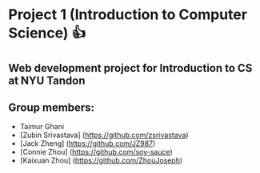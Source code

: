 <!-- # project1-tg1632-zds238-cz1529-kz1005-jjz282 -->
# Project 1 (Introduction to Computer Science) :thumbsup:
## Web development project for Introduction to CS at NYU Tandon
## Group members:
- Taimur Ghani
- [Zubin Srivastava] (https://github.com/zsrivastava)
- [Jack Zheng] (https://github.com/JZ987)
- [Connie Zhou] (https://github.com/soy-sauce)
- [Kaixuan Zhou] (https://github.com/ZhouJoseph)
